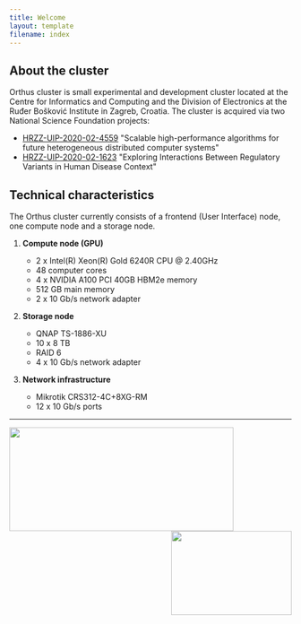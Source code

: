 ```yaml
---
title: Welcome
layout: template
filename: index
---
```


## About the cluster 
Orthus cluster is small experimental and development cluster located at the Centre for Informatics and Computing and the Division of Electronics at the Ruđer Bošković Institute in Zagreb, Croatia.
The cluster is acquired via two National Science Foundation projects:

- [HRZZ-UIP-2020-02-4559](https://www.irb.hr/eng/Scientific-Support-Centres/Centre-for-Informatics-and-Computing/Projects/HRZZ/Scalable-high-performance-algorithms-for-future-heterogeneous-distributed-computer-systems) "Scalable high-performance algorithms for future heterogeneous distributed computer systems"
- [HRZZ-UIP-2020-02-1623](https://www.irb.hr/eng/Divisions/Division-of-Electronics/Laboratory-for-Machine-Learning-and-Knowledge-Representation/Projects/Exploring-Interactions-Between-Regulatory-Variants-in-Human-Disease-Context) "Exploring Interactions Between Regulatory Variants in Human Disease Context"


## Technical characteristics

The Orthus cluster currently consists of a frontend (User Interface) node, one compute node and a storage node.

1. **Compute node (GPU)**
    - 2 x Intel(R) Xeon(R) Gold 6240R CPU @ 2.40GHz
    - 48 computer cores
    - 4 x NVIDIA A100 PCI 40GB HBM2e memory
    - 512 GB main memory
    - 2 x 10 Gb/s network adapter

2. **Storage node**
    - QNAP TS-1886-XU
    - 10 x 8 TB
    - RAID 6
    - 4 x 10 Gb/s network adapter

3. **Network infrastructure**
    - Mikrotik CRS312-4C+8XG-RM
    - 12 x 10 Gb/s ports

---
<img align="left" width="400" height="185" src="https://mojoblak.irb.hr/s/gifFHzfM9gwNxx9/download/HRZZ-eng.jpg">
<img align="right" width="215" height="150" src="https://mojoblak.irb.hr/s/9CPc6HojToCyxet/download/IRB-logo.jpg">